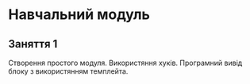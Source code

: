 <html>
<head>

</head>
<body>

<h1>Навчальний модуль</h1>
<h2>Заняття 1</h2>

<p>Створення простого модуля. Використяння хуків. Програмний вивід блоку з використянням темплейта.</p>
</body>
</html>

